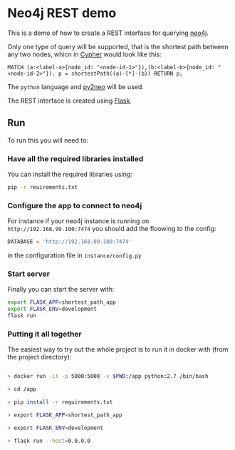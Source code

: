 # Neo4j REST demo

This is a demo of how to create a REST interface for querying [neo4j][neo4j].

Only one type of query will be supported, that is the shortest path between any two nodes, whicn in [Cypher][cypher] would look like this:

```cql
MATCH (a:<label-a>{node_id: "<node-id-1>"}),(b:<label-b>{node_id: "<node-id-2>"}), p = shortestPath((a)-[*]-(b)) RETURN p;
```

The `python` language and [py2neo][py2neo] will be used.

The REST interface is created using [Flask][flask].

## Run

To run this you will need to:

### Have all the required libraries installed

You can install the required libraries using:

```bash
pip -r reuirements.txt
```

### Configure the app to connect to neo4j

For instance if your neo4j instance is running on `http://192.168.99.100:7474` you should add the floowing to the config:

```python
DATABASE = 'http://192.168.99.100:7474'
```

in the configuration file in `instance/config.py`

### Start server

Finally you can start the server with:

```bash
export FLASK_APP=shortest_path_app
export FLASK_ENV=development
flask run
```

### Putting it all together

The easiest way to try out the whole project is to run it in docker with (from the project directory):

```bash

> docker run -it -p 5000:5000 -v $PWD:/app python:2.7 /bin/bash

> cd /app

> pip install -r requirements.txt

> export FLASK_APP=shortest_path_app

> export FLASK_ENV=development

> flask run --host=0.0.0.0

```

[neo4j]: https://neo4j.com/
[cypher]: https://neo4j.com/docs/cypher-refcard/current/
[py2neo]: http://py2neo.org/v4/
[flask]: http://flask.pocoo.org/docs/1.0/
